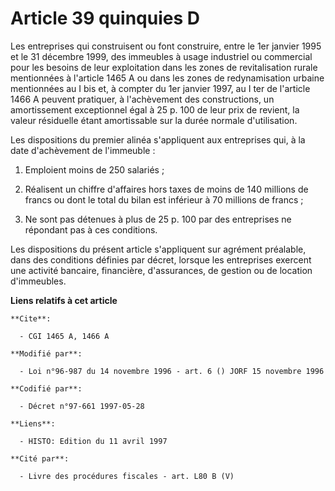 # Article 39 quinquies D

Les entreprises qui construisent ou font construire, entre le 1er janvier 1995 et le 31 décembre 1999, des immeubles à usage
industriel ou commercial pour les besoins de leur exploitation dans les zones de revitalisation rurale mentionnées à
l'article 1465 A ou dans les zones de redynamisation urbaine mentionnées au I bis et, à compter du 1er janvier 1997, au I ter
de l'article 1466 A peuvent pratiquer, à l'achèvement des constructions, un amortissement exceptionnel égal à 25 p. 100 de
leur prix de revient, la valeur résiduelle étant amortissable sur la durée normale d'utilisation.

Les dispositions du premier alinéa s'appliquent aux entreprises qui, à la date d'achèvement de l'immeuble :

1) Emploient moins de 250 salariés ;

2) Réalisent un chiffre d'affaires hors taxes de moins de 140 millions de francs ou dont le total du bilan est inférieur à 70
millions de francs ;

3) Ne sont pas détenues à plus de 25 p. 100 par des entreprises ne répondant pas à ces conditions.

Les dispositions du présent article s'appliquent sur agrément préalable, dans des conditions définies par décret, lorsque les
entreprises exercent une activité bancaire, financière, d'assurances, de gestion ou de location d'immeubles.

**Liens relatifs à cet article**

	**Cite**:

	  - CGI 1465 A, 1466 A

	**Modifié par**:

	  - Loi n°96-987 du 14 novembre 1996 - art. 6 () JORF 15 novembre 1996

	**Codifié par**:

	  - Décret n°97-661 1997-05-28

	**Liens**:

	  - HISTO: Edition du 11 avril 1997

	**Cité par**:

	  - Livre des procédures fiscales - art. L80 B (V)
